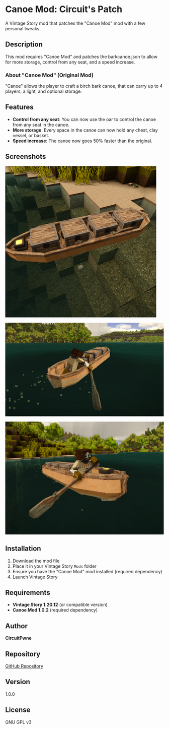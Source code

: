 # Canoe Mod: Circuit's Patch

A Vintage Story mod that patches the "Canoe Mod" mod with a few personal tweaks.

## Description

This mod requires "Canoe Mod" and patches the barkcanoe.json to allow for more storage, control from any seat, and a speed increase.

### About "Canoe Mod" (Original Mod)

"Canoe" allows the player to craft a birch bark canoe, that can carry up to 4 players, a light, and optional storage. 

## Features

- **Control from any seat**: You can now use the oar to control the canoe from any seat in the canoe.
- **More storage**: Every space in the canoe can now hold any chest, clay vessel, or basket.
- **Speed increase**: The canoe now goes 50% faster than the original.

## Screenshots

![Thumbnail](thumbnail.png)

![Screenshot 1](pic1.png)

![Screenshot 2](pic2.png)

## Installation

1. Download the mod file
2. Place it in your Vintage Story `Mods` folder
3. Ensure you have the "Canoe Mod" mod installed (required dependency)
4. Launch Vintage Story

## Requirements

- **Vintage Story 1.20.12** (or compatible version)
- **Canoe Mod 1.0.2** (required dependency)

## Author

**CircuitPwne**

## Repository

[GitHub Repository](https://github.com/CircuitDev192/CanoeCircuitsPatch)

## Version

1.0.0

## License

GNU GPL v3

